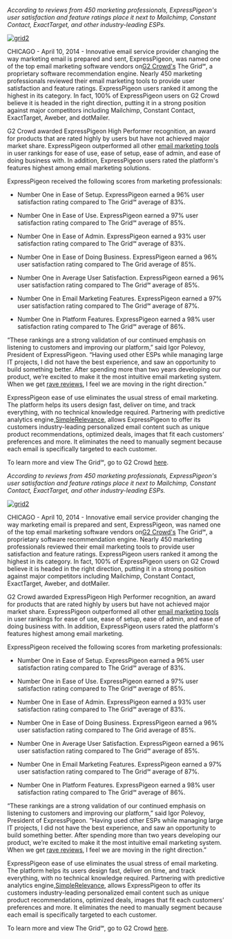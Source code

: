 *According to reviews from 450 marketing professionals, ExpressPigeon's
user satisfaction and feature ratings place it next to Mailchimp,
Constant Contact, ExactTarget, and other industry-leading ESPs.*

[![grid2](http://expresspigeon.com/blog/wp-content/uploads/2014/04/grid2.png)](http://expresspigeon.com/blog/wp-content/uploads/2014/04/grid2.png)

CHICAGO - April 10, 2014 - Innovative email service provider changing
the way marketing email is prepared and sent, ExpressPigeon, was named
one of the top email marketing software vendors on[G2
Crowd's](http://www.g2crowd.com/) The Grid℠, a proprietary software
recommendation engine. Nearly 450 marketing professionals reviewed their
email marketing tools to provide user satisfaction and feature ratings.
ExpressPigeon users ranked it among the highest in its category. In
fact, 100% of ExpressPigeon users on G2 Crowd believe it is headed in
the right direction, putting it in a strong position against major
competitors including Mailchimp, Constant Contact, ExactTarget, Aweber,
and dotMailer.

G2 Crowd awarded ExpressPigeon High Performer recognition, an award for
products that are rated highly by users but have not achieved major
market share. ExpressPigeon outperformed all other [email marketing
tools](http://expresspigeon.com) in user rankings for ease of use, ease
of setup, ease of admin, and ease of doing business with. In addition,
ExpressPigeon users rated the platform's features highest among email
marketing solutions.

ExpressPigeon received the following scores from marketing
professionals:

-   Number One in Ease of Setup. ExpressPigeon earned a 96% user
    satisfaction rating compared to The Grid℠ average of 83%.

-   Number One in Ease of Use. ExpressPigeon earned a 97% user
    satisfaction rating compared to The Grid℠ average of 85%.

-   Number One in Ease of Admin. ExpressPigeon earned a 93% user
    satisfaction rating compared to The Grid℠ average of 83%.

-   Number One in Ease of Doing Business. ExpressPigeon earned a 96%
    user satisfaction rating compared to The Grid average of 85%.

-   Number One in Average User Satisfaction. ExpressPigeon earned a 96%
    user satisfaction rating compared to The Grid℠ average of 85%.

-   Number One in Email Marketing Features. ExpressPigeon earned a 97%
    user satisfaction rating compared to The Grid℠ average of 87%.

-   Number One in Platform Features. ExpressPigeon earned a 98% user
    satisfaction rating compared to The Grid℠ average of 86%.

“These rankings are a strong validation of our continued emphasis on
listening to customers and improving our platform,” said Igor Polevoy,
President of ExpressPigeon. “Having used other ESPs while managing large
IT projects, I did not have the best experience, and saw an opportunity
to build something better. After spending more than two years developing
our product, we’re excited to make it the most intuitive email marketing
system. When we get [rave
reviews](http://www.g2crowd.com/products/expresspigeon/reviews), I feel
we are moving in the right direction.”

ExpressPigeon ease of use eliminates the usual stress of email
marketing. The platform helps its users design fast, deliver on time,
and track everything, with no technical knowledge required. Partnering
with predictive analytics
engine,[SimpleRelevance](https://www.simplerelevance.com/), allows
ExpressPigeon to offer its customers industry-leading personalized email
content such as unique product recommendations, optimized deals, images
that fit each customers’ preferences and more. It eliminates the need to
manually segment because each email is specifically targeted to each
customer.

To learn more and view The Grid℠, go to G2 Crowd
[here](http://www.g2crowd.com/).

*According to reviews from 450 marketing professionals, ExpressPigeon's
user satisfaction and feature ratings place it next to Mailchimp,
Constant Contact, ExactTarget, and other industry-leading ESPs.*

[![grid2](http://expresspigeon.com/blog/wp-content/uploads/2014/04/grid2.png)](http://expresspigeon.com/blog/wp-content/uploads/2014/04/grid2.png)

CHICAGO - April 10, 2014 - Innovative email service provider changing
the way marketing email is prepared and sent, ExpressPigeon, was named
one of the top email marketing software vendors on[G2
Crowd's](http://www.g2crowd.com/) The Grid℠, a proprietary software
recommendation engine. Nearly 450 marketing professionals reviewed their
email marketing tools to provide user satisfaction and feature ratings.
ExpressPigeon users ranked it among the highest in its category. In
fact, 100% of ExpressPigeon users on G2 Crowd believe it is headed in
the right direction, putting it in a strong position against major
competitors including Mailchimp, Constant Contact, ExactTarget, Aweber,
and dotMailer.

G2 Crowd awarded ExpressPigeon High Performer recognition, an award for
products that are rated highly by users but have not achieved major
market share. ExpressPigeon outperformed all other [email marketing
tools](http://expresspigeon.com) in user rankings for ease of use, ease
of setup, ease of admin, and ease of doing business with. In addition,
ExpressPigeon users rated the platform's features highest among email
marketing.

ExpressPigeon received the following scores from marketing
professionals:

-   Number One in Ease of Setup. ExpressPigeon earned a 96% user
    satisfaction rating compared to The Grid℠ average of 83%.

-   Number One in Ease of Use. ExpressPigeon earned a 97% user
    satisfaction rating compared to The Grid℠ average of 85%.

-   Number One in Ease of Admin. ExpressPigeon earned a 93% user
    satisfaction rating compared to The Grid℠ average of 83%.

-   Number One in Ease of Doing Business. ExpressPigeon earned a 96%
    user satisfaction rating compared to The Grid average of 85%.

-   Number One in Average User Satisfaction. ExpressPigeon earned a 96%
    user satisfaction rating compared to The Grid℠ average of 85%.

-   Number One in Email Marketing Features. ExpressPigeon earned a 97%
    user satisfaction rating compared to The Grid℠ average of 87%.

-   Number One in Platform Features. ExpressPigeon earned a 98% user
    satisfaction rating compared to The Grid℠ average of 86%.

“These rankings are a strong validation of our continued emphasis on
listening to customers and improving our platform,” said Igor Polevoy,
President of ExpressPigeon. “Having used other ESPs while managing large
IT projects, I did not have the best experience, and saw an opportunity
to build something better. After spending more than two years developing
our product, we’re excited to make it the most intuitive email marketing
system. When we get [rave
reviews](http://www.g2crowd.com/products/expresspigeon/reviews), I feel
we are moving in the right direction.”

ExpressPigeon ease of use eliminates the usual stress of email
marketing. The platform helps its users design fast, deliver on time,
and track everything, with no technical knowledge required. Partnering
with predictive analytics
engine,[SimpleRelevance](https://www.simplerelevance.com/), allows
ExpressPigeon to offer its customers industry-leading personalized email
content such as unique product recommendations, optimized deals, images
that fit each customers’ preferences and more. It eliminates the need to
manually segment because each email is specifically targeted to each
customer.

To learn more and view The Grid℠, go to G2 Crowd
[here](http://www.g2crowd.com/).
